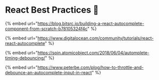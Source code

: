 # React Best Practices 🚧

{% embed url="https://blog.bitsrc.io/building-a-react-autocomplete-component-from-scratch-b78105324f4c" %}

{% embed url="https://www.digitalocean.com/community/tutorials/react-react-autocomplete" %}

{% embed url="https://spin.atomicobject.com/2018/06/04/automplete-timing-debouncing/" %}

{% embed url="https://www.peterbe.com/plog/how-to-throttle-and-debounce-an-autocomplete-input-in-react" %}

